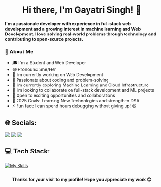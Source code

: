 <div align="center">
  <h1>
    Hi there, I'm Gayatri Singh! 👋
  </h1>
</div>

<!--
<div align="center">
  <p style="font-size: 24px;">
    🚀 Web Developer | Machine Learning Enthusiast | Open Source Contributor
  </p>
</div>
-->

#### I'm a passionate developer with experience in full-stack web development and a growing interest in machine learning and Web Development. I love solving real-world problems through technology and contributing to open-source projects.

### 💫 About Me

- 🎓 I'm a Student and Web Developer
- 😄 Pronouns: She/Her
- 🔭 I’m currently working on Web Development
- 👀 Passionate about coding and problem-solving
- 🌱 I’m currently exploring Machine Learning and Cloud Infrastructure
- 👯 I’m looking to collaborate on full-stack development and ML projects
- 🎯 Open to exciting opportunities and collaborations
- 🥅 2025 Goals: Learning New Technologies and strengthen DSA
- ⚡ Fun fact: I can spend hours debugging without giving up! 😆

## 🌐 Socials:

<a href="https://www.linkedin.com/in/gayatri-singh-5012b5301/" target="_blank"><img src="https://img.shields.io/badge/LinkedIn-0077B5?style=for-the-badge&logo=linkedin&logoColor=white" /></a>
<a href="https://x.com/GayatriSin93901" target="_blank"><img src="https://img.shields.io/badge/Twitter-000000?style=for-the-badge&logo=x&logoColor=white" /></a>
<a href="mailto:gayatrisingh9317@gmail.com"><img src="https://img.shields.io/badge/Email-D14836?style=for-the-badge&logo=gmail&logoColor=white"/></a>



## 💻 Tech Stack:

[![My Skills](https://skillicons.dev/icons?i=python,html,css,js,react,express,c,cpp,mysql,java,nodejs,tailwind,bootstrap&perline=8)](https://github.com/Gayatrisin123)

##
<p align="center">
  <b>Thanks for your visit to my profile! Hope you appreciate my work 😊</b>
</p>
